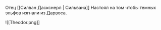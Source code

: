 Отец [[Силван Даскснерл | Сильвана]]
Настоял на том чтобы темных эльфов изгнали из Дарвоса. 


![[Theodor.png]]